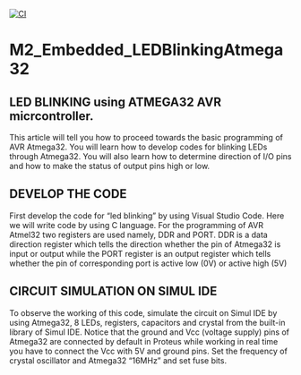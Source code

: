 
[![CI](https://github.com/tarak12345/M2_Embedded_LEDBlinking/actions/workflows/blank.yml/badge.svg)](https://github.com/tarak12345/M2_Embedded_LEDBlinking/actions/workflows/blank.yml)

# M2_Embedded_LEDBlinkingAtmega32
## LED BLINKING using ATMEGA32 AVR micrcontroller.
This article will tell you how to proceed towards the basic programming of AVR Atmega32. You will learn how to develop codes  for blinking LEDs through Atmega32. You will also learn how to determine direction of I/O pins and how to make the status of output pins high or low.

## DEVELOP THE CODE
First develop the code for “led blinking” by using Visual Studio Code. Here we will write code by using C language. For the programming of AVR Atmel32 two registers are used namely, DDR and PORT. DDR is a data direction register which tells the direction whether the pin of Atmega32 is input or output while the PORT register is an output register which tells whether the pin of corresponding port is active low (0V) or active high (5V)

## CIRCUIT SIMULATION ON SIMUL IDE

To observe the working of this code, simulate the circuit on Simul IDE by using Atmega32, 8 LEDs, registers, capacitors and crystal from the built-in library of Simul IDE. Notice that the ground and Vcc (voltage supply) pins of Atmega32 are connected by default in Proteus while working in real time you have to connect the Vcc with 5V and ground pins. Set the frequency of crystal oscillator and Atmega32 “16MHz” and set fuse bits.
